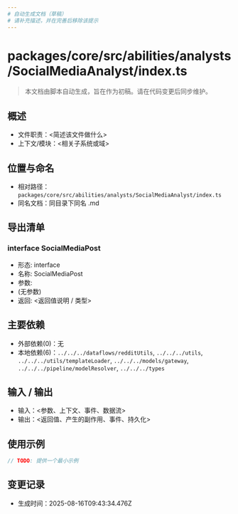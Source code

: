 ```yaml
---
# 自动生成文档（草稿）
# 请补充描述，并在完善后移除该提示
---
```


# packages/core/src/abilities/analysts/SocialMediaAnalyst/index.ts

> 本文档由脚本自动生成，旨在作为初稿。请在代码变更后同步维护。

## 概述

- 文件职责：<简述该文件做什么>
- 上下文/模块：<相关子系统或域>

## 位置与命名

- 相对路径：`packages/core/src/abilities/analysts/SocialMediaAnalyst/index.ts`
- 同名文档：同目录下同名 .md

## 导出清单

### interface SocialMediaPost

- 形态: interface
- 名称: SocialMediaPost
- 参数:
- (无参数)
- 返回: <返回值说明 / 类型>

## 主要依赖

- 外部依赖(0)：无
- 本地依赖(6)：`../../../dataflows/redditUtils`, `../../../utils`, `../../../utils/templateLoader`, `../../../models/gateway`, `../../../pipeline/modelResolver`, `../../../types`

## 输入 / 输出

- 输入：<参数、上下文、事件、数据流>
- 输出：<返回值、产生的副作用、事件、持久化>

## 使用示例

~~~ts
// TODO: 提供一个最小示例
~~~

## 变更记录

- 生成时间：2025-08-16T09:43:34.476Z
